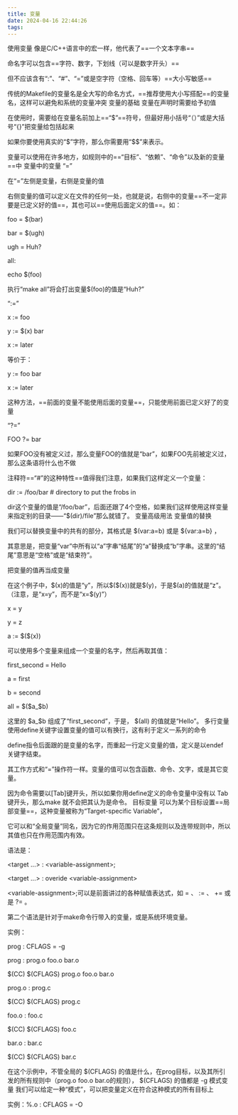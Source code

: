 ```yaml
---
title: 变量
date: 2024-04-16 22:44:26
tags: 
---
```


使用变量
像是C/C++语言中的宏一样，他代表了==一个文本字串==

命名字可以包含==字符、数字，下划线（可以是数字开头）==

但不应该含有“:”、“#”、“=”或是空字符（空格、回车等）==大小写敏感==

传统的Makefile的变量名是全大写的命名方式，==推荐使用大小写搭配==的变量名，这样可以避免和系统的变量冲突
变量的基础
变量在声明时需要给予初值

在使用时，需要给在变量名前加上==“\$”==符号，但最好用小括号“（）”或是大括号“{}”把变量给包括起来

如果你要使用真实的“\$”字符，那么你需要用“\$\$”来表示。

变量可以使用在许多地方，如规则中的==“目标”、“依赖”、“命令”以及新的变量==中
变量中的变量
“=”

在“=”左侧是变量，右侧是变量的值

右侧变量的值可以定义在文件的任何一处，也就是说，右侧中的变量==不一定非要是已定义好的值==，其也可以==使用后面定义的值==。如：

foo = \$(bar)

bar = \$(ugh)

ugh = Huh?

all:

echo \$(foo)

执行“make all”将会打出变量\$(foo)的值是“Huh?”

“:=”

x := foo

y := \$(x) bar

x := later

等价于：

y := foo bar

x := later

这种方法，==前面的变量不能使用后面的变量==，只能使用前面已定义好了的变量

“?=”

FOO ?= bar

如果FOO没有被定义过，那么变量FOO的值就是“bar”，如果FOO先前被定义过，那么这条语将什么也不做

注释符==“#”的这种特性==值得我们注意，如果我们这样定义一个变量：

dir := /foo/bar \# directory to put the frobs in

dir这个变量的值是“/foo/bar”，后面还跟了4个空格，如果我们这样使用这样变量来指定别的目录——“\$(dir)/file”那么就错了。
变量高级用法
变量值的替换

我们可以替换变量中的共有的部分，其格式是 \$(var:a=b) 或是 \${var:a=b} ，

其意思是，把变量“var”中所有以“a”字串“结尾”的“a”替换成“b”字串。这里的“结尾”意思是“空格”或是“结束符”。

把变量的值再当成变量

在这个例子中，\$(x)的值是“y”，所以\$(\$(x))就是\$(y)，于是\$(a)的值就是“z”。（注意，是“x=y”，而不是“x=\$(y)”）

x = y

y = z

a := \$(\$(x))

可以使用多个变量来组成一个变量的名字，然后再取其值：

first_second = Hello

a = first

b = second

all = \$(\$a\_\$b)

这里的 \$a\_\$b 组成了“first_second”，于是， \$(all) 的值就是“Hello”。
多行变量
使用define关键字设置变量的值可以有换行，这有利于定义一系列的命令

define指令后面跟的是变量的名字，而重起一行定义变量的值，定义是以endef 关键字结束。

其工作方式和“=”操作符一样。变量的值可以包含函数、命令、文字，或是其它变量。

因为命令需要以\[Tab\]键开头，所以如果你用define定义的命令变量中没有以 Tab 键开头，那么make 就不会把其认为是命令。
目标变量
可以为某个目标设置==局部变量==，这种变量被称为“Target-specific Variable”，

它可以和“全局变量”同名，因为它的作用范围只在这条规则以及连带规则中，所以其值也只在作用范围内有效。

语法是：

\<target ...\> : \<variable-assignment\>;

\<target ...\> : overide \<variable-assignment\>

\<variable-assignment\>;可以是前面讲过的各种赋值表达式，如 = 、 := 、 += 或是 ?= 。

第二个语法是针对于make命令行带入的变量，或是系统环境变量。

实例：

prog : CFLAGS = -g

prog : prog.o foo.o bar.o

\$(CC) \$(CFLAGS) prog.o foo.o bar.o

prog.o : prog.c

\$(CC) \$(CFLAGS) prog.c

foo.o : foo.c

\$(CC) \$(CFLAGS) foo.c

bar.o : bar.c

\$(CC) \$(CFLAGS) bar.c

在这个示例中，不管全局的 \$(CFLAGS) 的值是什么，在prog目标，以及其所引发的所有规则中（prog.o foo.o bar.o的规则）， \$(CFLAGS) 的值都是 -g
模式变量
我们可以给定一种“模式”，可以把变量定义在符合这种模式的所有目标上

实例：%.o : CFLAGS = -O
